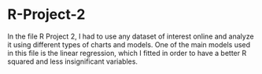 # R-Project-2
In the file R Project 2, I had to use any dataset of interest online and analyze it using different types of charts and models. One of the main models used in this file is the linear regression, which I fitted in order to have a better R squared and less insignificant variables.
